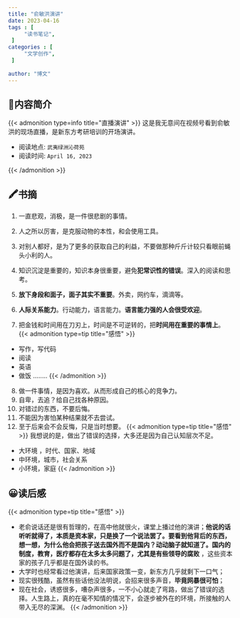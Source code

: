 ```yaml
---
title: "俞敏洪演讲"
date: 2023-04-16
tags : [                                    
     "读书笔记",
 ]
categories : [                              
     "文学创作",
 ]
 
author: "博文" 
---
```


## 📜**内容简介**

{{< admonition type=info title="直播演讲"  >}}
这是我无意间在视频号看到俞敏洪的现场直播，是新东方考研培训的开场演讲。

- 阅读地点: `武夷绿洲沁荷苑`
- 阅读时间: `April 16, 2023`

{{< /admonition >}}

## 🖍️书摘
1. 一直悲观，消极，是一件很悲剧的事情。

2. 人之所以厉害，是克服动物的本性，和会使用工具。

3.  对别人都好，是为了更多的获取自己的利益，不要做那种斤斤计较只看眼前蝇头小利的人。

4. 知识沉淀是重要的，知识本身很重要，避免**犯常识性的错误**。深入的阅读和思考。

5. **放下身段和面子，面子其实不重要**。外卖，网约车，滴滴等。
6. **人际关系能力**。行动能力，语言能力。**语言能力强的人会很受欢迎**。
7. 把金钱和时间用在刀刃上，时间是不可逆转的，把**时间用在重要的事情上**。
   {{< admonition type=tip title="感悟"  >}}
- 写作，写代码
- 阅读
- 英语
- 做饭
........
   {{< /admonition >}}
8. 做一件事情，是因为喜欢。从而形成自己的核心的竞争力。
9. 自卑，去追？给自己找各种原因。
10. 对错过的东西，不要后悔。
11. 不能因为害怕某种结果就不去尝试。
12. 至于后来会不会反悔，只是当时想要。
{{< admonition type=tip title="感悟"  >}}
我想说的是，做出了错误的选择，大多还是因为自己认知层次不足。
- 大环境 ，时代、国家、地域
- 中环境，城市，社会关系
- 小环境，家庭
{{< /admonition >}}

## 😀读后感

{{< admonition type=tip title="感悟"  >}}
- 老俞说话还是很有哲理的，在高中他就很火，课堂上播过他的演讲；**他说的话听听就得了，本质是资本家，只是换了一个说法罢了。要看到他背后的东西，想一想，为什么他会把孩子送去国外而不是国内？动动脑子就知道了。国内的制度，教育，医疗都存在太多太多问题了，尤其是有些领导的腐败** ，这些资本家的孩子几乎都是在国外读的书。
- 大学时也经常看过他演讲，后来国家政策一变，新东方几乎就剩下一口气；
- 现实很残酷，虽然有些话他没法明说，会招来很多声音，**毕竟网暴很可怕**；
- 现在社会，诱惑很多，嘈杂声很多，一不小心就走了弯路，做出了错误的选择。人生路上，真的在毫不知情的情况下，会逐步被外在的环境，所接触的人带入无尽的深渊。
{{< /admonition >}}

